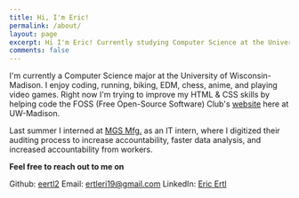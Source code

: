 ```yaml
---
title: Hi, I'm Eric!
permalink: /about/
layout: page
excerpt: Hi I'm Eric! Currently studying Computer Science at the University of Wisconsin-Madison.
comments: false
---
```


I'm currently a Computer Science major at the University of Wisconsin-Madison. I enjoy coding, running, biking, EDM, chess, anime, and playing video games. Right now I'm trying to improve my HTML & CSS skills by helping code the FOSS (Free Open-Source Software) Club's <a href="https://foss-uw.github.io/" target="_blank">website</a> here at UW-Madison. 

Last summer I interned at <a href="https://www.mgsmfg.com/" target="_blank">MGS Mfg.</a> as an IT intern, where I digitized their auditing process to increase accountability, faster data analysis, and increased accountability from workers.

**Feel free to reach out to me on**

Github: <a href="https://github.com/eertl2/">eertl2</a>
Email: <a href="mailto: ertleri19@gmail.com">ertleri19@gmail.com</a>
LinkedIn: <a href="https://www.linkedin.com/in/eric-ertl-40a0751b4/">Eric Ertl</a>
